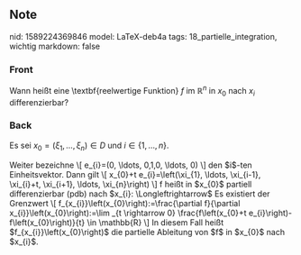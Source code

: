 ## Note
nid: 1589224369846
model: LaTeX-deb4a
tags: 18_partielle_integration, wichtig
markdown: false

### Front
Wann heißt eine \textbf{reelwertige Funktion} $f$ im $\mathbb{R}^n$ in $x_0$ nach $x_i$ differenzierbar?

### Back
Es sei $x_{0}=\left(\xi_{1}, \ldots, \xi_{n}\right) \in D$ und $i \in\{1, \ldots, n\}$.<div>
</div><div>Weiter bezeichne
\[
e_{i}=(0, \ldots, 0,1,0, \ldots, 0)
\]
den $i$-ten Einheitsvektor. Dann gilt
\[
x_{0}+t e_{i}=\left(\xi_{1}, \ldots, \xi_{i-1}, \xi_{i}+t, \xi_{i+1}, \ldots, \xi_{n}\right)
\]
f heißt in $x_{0}$ partiell differenzierbar (pdb) nach $x_{i}: \Longleftrightarrow$ Es existiert der Grenzwert
\[
f_{x_{i}}\left(x_{0}\right):=\frac{\partial f}{\partial x_{i}}\left(x_{0}\right):=\lim _{t \rightarrow 0} \frac{f\left(x_{0}+t e_{i}\right)-f\left(x_{0}\right)}{t} \in \mathbb{R}
\]
In diesem Fall heißt $f_{x_{i}}\left(x_{0}\right)$ die partielle Ableitung von $f$ in $x_{0}$ nach $x_{i}$.</div>
